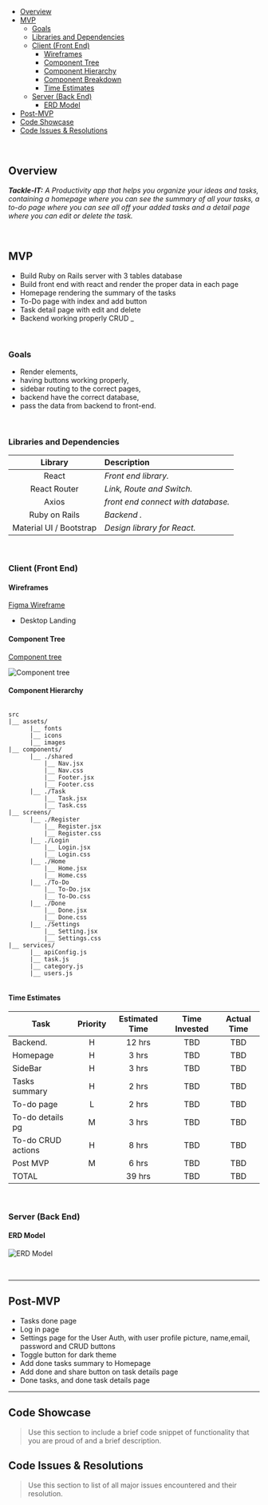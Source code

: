 
- [Overview](#overview)
- [MVP](#mvp)
  - [Goals](#goals)
  - [Libraries and Dependencies](#libraries-and-dependencies)
  - [Client (Front End)](#client-front-end)
    - [Wireframes](#wireframes)
    - [Component Tree](#component-tree)
    - [Component Hierarchy](#component-hierarchy)
    - [Component Breakdown](#component-breakdown)
    - [Time Estimates](#time-estimates)
  - [Server (Back End)](#server-back-end)
    - [ERD Model](#erd-model)
- [Post-MVP](#post-mvp)
- [Code Showcase](#code-showcase)
- [Code Issues & Resolutions](#code-issues--resolutions)

<br>

## Overview

_**Tackle-IT:** A Productivity app that helps you organize your ideas and tasks, containing a homepage where you can see the summary of all your tasks, a to-do page where you can see all off your added tasks and a detail page where you can edit or delete the task._


<br>

## MVP

- Build Ruby on Rails server with 3 tables database
- Build front end with react and render the proper data in each page
- Homepage rendering the summary of the tasks
- To-Do page with index and add button
- Task detail page with edit and delete
- Backend working properly CRUD
_ 

<br>

### Goals

- Render elements,
- having buttons working properly,
- sidebar routing to the correct pages,
- backend have the correct database,
- pass the data from backend to front-end.

<br>

### Libraries and Dependencies


|     Library      | Description                                |
| :--------------: | :----------------------------------------- |
|      React       | _Front end library._ |
|   React Router   | _Link, Route and Switch._ |
|      Axios       | _front end connect with database._ |
|  Ruby on Rails  | _Backend ._ |
|  Material UI / Bootstrap   | _Design library for React._ |

<br>

### Client (Front End)

#### Wireframes


[Figma Wireframe](https://www.figma.com/file/sWwq3LaVewwNnx0rtF687k/Tackle-IT?node-id=1%3A237)

- Desktop Landing


#### Component Tree

[Component tree](https://whimsical.com/tackle-it-CqTRj9KiQ7PJUtZ4G1ihVH)


![Component tree](https://imgur.com/uu0Hhfe.png)

#### Component Hierarchy
 

``` structure

src
|__ assets/
      |__ fonts
      |__ icons
      |__ images
|__ components/
      |__ ./shared
          |__ Nav.jsx
          |__ Nav.css
          |__ Footer.jsx
          |__ Footer.css
      |__ ./Task
          |__ Task.jsx
          |__ Task.css
|__ screens/
      |__ ./Register
          |__ Register.jsx
          |__ Register.css
      |__ ./Login
          |__ Login.jsx
          |__ Login.css
      |__ ./Home
          |__ Home.jsx
          |__ Home.css
      |__ ./To-Do
          |__ To-Do.jsx
          |__ To-Do.css
      |__ ./Done
          |__ Done.jsx
          |__ Done.css
      |__ ./Settings
          |__ Setting.jsx
          |__ Settings.css
|__ services/
      |__ apiConfig.js
      |__ task.js
      |__ category.js
      |__ users.js
      
```


#### Time Estimates

| Task                | Priority | Estimated Time | Time Invested | Actual Time |
| ------------------- | :------: | :------------: | :-----------: | :---------: |
| Backend.            |    H     |     12 hrs      |      TBD      |     TBD     |
| Homepage            |    H     |     3 hrs      |      TBD      |     TBD     |
| SideBar             |    H     |     3 hrs      |      TBD      |     TBD     |
| Tasks summary       |    H     |     2 hrs      |      TBD      |     TBD     |
| To-do page          |    L     |     2 hrs      |      TBD      |     TBD     |
| To-do details pg    |    M     |     3 hrs      |      TBD      |     TBD     |
| To-do CRUD actions  |    H     |     8 hrs      |      TBD      |     TBD     |
| Post MVP            |    M     |     6 hrs      |      TBD      |     TBD     |
| TOTAL               |          |     39 hrs     |      TBD      |     TBD     |


<br>

### Server (Back End)

#### ERD Model
![ERD Model](https://imgur.com/C7iuBK0.png)


<br>

***

## Post-MVP

 - Tasks done page
  - Log in page
  - Settings page for the User Auth, with user profile picture, name,email, password and CRUD buttons
  - Toggle button for dark theme
  - Add done tasks summary to Homepage
  - Add done and share button on task details page
  - Done tasks, and done task details page
  

***

## Code Showcase

> Use this section to include a brief code snippet of functionality that you are proud of and a brief description.

## Code Issues & Resolutions

> Use this section to list of all major issues encountered and their resolution.
